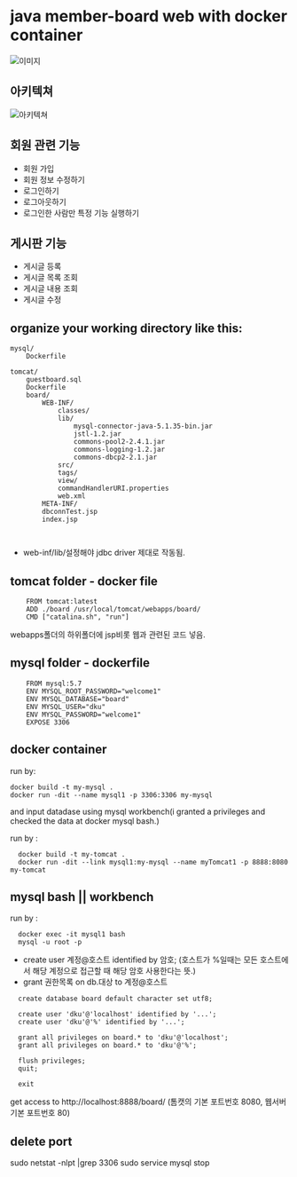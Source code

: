 java member-board web with docker container
========================================
![이미지](https://user-images.githubusercontent.com/29730565/110429241-f6bb3300-80ed-11eb-9cf2-b375fabdb909.png)


## 아키텍쳐
![아키텍쳐](https://user-images.githubusercontent.com/29730565/110429270-fe7ad780-80ed-11eb-86b5-082da0a46d9a.png)

## 회원 관련 기능
- 회원 가입
- 회원 정보 수정하기
- 로그인하기
- 로그아웃하기
- 로그인한 사람만 특정 기능 실행하기

## 게시판 기능
- 게시글 등록
- 게시글 목록 조회
- 게시글 내용 조회
- 게시글 수정

## organize your working directory like this:
```
mysql/
    Dockerfile
```
```
tomcat/
    guestboard.sql
    Dockerfile
    board/
        WEB-INF/
            classes/
            lib/
                mysql-connector-java-5.1.35-bin.jar
                jstl-1.2.jar
                commons-pool2-2.4.1.jar
                commons-logging-1.2.jar
                commons-dbcp2-2.1.jar
            src/
            tags/
            view/
            commandHandlerURI.properties
            web.xml
        META-INF/
        dbconnTest.jsp
        index.jsp

        
```
+ web-inf/lib/설정해야 jdbc driver 제대로 작동됨.

## tomcat folder - docker file
```
    FROM tomcat:latest
    ADD ./board /usr/local/tomcat/webapps/board/
    CMD ["catalina.sh", "run"]
```
webapps폴더의 하위폴더에 jsp비롯 웹과 관련된 코드 넣음.


## mysql folder - dockerfile
```
    FROM mysql:5.7
    ENV MYSQL_ROOT_PASSWORD="welcome1"
    ENV MYSQL_DATABASE="board"
    ENV MYSQL_USER="dku"
    ENV MYSQL_PASSWORD="welcome1"
    EXPOSE 3306
```  

## docker container
run by: 
```
docker build -t my-mysql .
docker run -dit --name mysql1 -p 3306:3306 my-mysql
```
and input datadase using mysql workbench(i granted a privileges and checked the data at docker mysql bash.)

run by :
```
  docker build -t my-tomcat .
  docker run -dit --link mysql1:my-mysql --name myTomcat1 -p 8888:8080 my-tomcat
```  
  
## mysql bash || workbench
run by :
```
  docker exec -it mysql1 bash
  mysql -u root -p
```  
+ create user 계정@호스트 identified by 암호;
  (호스트가 %일때는 모든 호스트에서 해당 계정으로 접근할 때 해당 암호 사용한다는 뜻.)
+ grant 권한목록 on db.대상 to 계정@호스트
```  
  create database board default character set utf8;
  
  create user 'dku'@'localhost' identified by '...';
  create user 'dku'@'%' identified by '...';

  grant all privileges on board.* to 'dku'@'localhost';
  grant all privileges on board.* to 'dku'@'%';

  flush privileges;
  quit;

  exit

```  
get access to http://localhost:8888/board/
(톰캣의 기본 포트번호 8080, 웹서버 기본 포트번호 80)

## delete port

sudo netstat -nlpt |grep 3306
sudo service mysql stop
